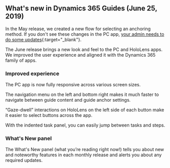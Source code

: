

## What's new in Dynamics 365 Guides (June 25, 2019)

In the May release, we created a new flow for selecting an anchoring method. If you don't see these changes in the PC app, [your admin needs to do some updates](upgrade.md){:target="_blank"}.
 
The June release brings a new look and feel to the PC and HoloLens apps. We improved the user experience and aligned it with the Dynamics 365 family of apps. 
 
### Improved experience
The PC app is now fully responsive across various screen sizes. 

The navigation menu on the left and bottom right makes it much faster to navigate between guide content and guide anchor settings. 
 
“Gaze-dwell” interactions on HoloLens on the left side of each button make it easier to select buttons across the app. 

With the indented task panel, you can easily jump between tasks and steps. 
 
### What's New panel
The What's New panel (what you’re reading right now!) tells you about new and noteworthy features in each monthly release and alerts you about any required updates. 

